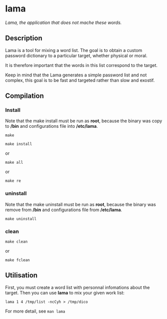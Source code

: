 # lama
_Lama, the application that does not mache these words._

## Description
Lama is a tool for mixing a word list.
The  goal is to obtain a custom password dictionary to a particular target, whether physical or moral.

It is therefore important that the words in this list correspond to the target.

Keep in mind that the Lama generates a simple password list and not complex, this goal is to be fast and targeted rather than slow and exostif.

## Compilation
### Install
Note that the make install must be run as **root**, because the binary was copy to **/bin** and configurations file into **/etc/lama**.

`make`

`make install`

or

`make all`

or

`make re`

### uninstall
Note that the make uninstall must be run as **root**, because the binary was remove from **/bin** and configurations file from **/etc/lama**.

`make uninstall`

### clean

`make clean`

or

`make fclean`


## Utilisation
First, you must create a word list with personnal infomations about the target. Then you can use **lama** to mix your given work list:

`lama 1 4 /tmp/list -ncCyh > /tmp/dico`

For more detail, see `man lama`
